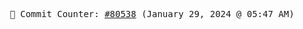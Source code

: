 <p align="center">
    <samp>
        📮 Commit Counter: <a href="https://github.com/Javascript-void0/Javascript-void0/commits/main">#80538</a> (January 29, 2024 @ 05:47 AM)
    </samp>
</p>